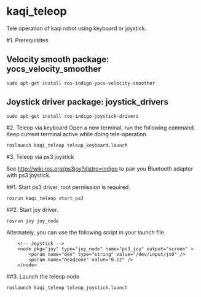 # kaqi_teleop
Tele operation of kaqi robot using keyboard or joystick.

#1. Prerequisites

## Velocity smooth package: yocs_velocity_smoother
```
sudo apt-get install ros-indigo-yocs-velocity-smoother
```

## Joystick driver package: joystick_drivers
```
sudo apt-get install ros-indigo-joystick-drivers
```

#2. Teleop via keyboard
Open a new terminal, run the following command. Keep current terminal active while doing tele-operation.
```
roslaunch kaqi_teleop teleop_keyboard.launch
```

#3. Teleop via ps3 joystick

See http://wiki.ros.org/ps3joy?distro=indigo to pair you Bluetooth adapter with ps3 joystick.

##1. Start ps3 driver, root permission is required.
```
rosrun kaqi_teleop start_ps3
```

##2. Start joy driver.
```
rosrun joy joy_node
```
Alternately, you can use the following script in your launch file.
```
    <!-- Joystick -->
    <node pkg="joy" type="joy_node" name="ps3_joy" output="screen" >
        <param name="dev" type="string" value="/dev/input/js0" />
        <param name="deadzone" value="0.12" />
    </node>
```

##3. Launch the teleop node
```
roslaunch kaqi_teleop teleop_joystick.launch
```
